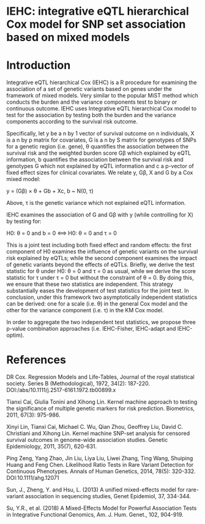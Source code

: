 # IEHC: integrative eQTL hierarchical Cox model for SNP set association based on mixed models
# Introduction
Integrative eQTL hierarchical Cox (IEHC) is a R procedure for examining the association of a set of genetic variants based on genes under the framework of mixed models. Very similar to the popular MiST method which conducts the burden and the variance components test to binary or continuous outcome. IEHC uses Integrative eQTL hierarchical Cox model to test for the association by testing both the burden and the variance components according to the survival risk outcome. 

Specifically, let y be a n by 1 vector of survival outcome on n individuals, X is a n by p matrix for covariates, G is a n by S matrix for genotypes of SNPs for a genetic region (i.e. gene), θ quantifies the association between the survival risk and the weighted burden score Gβ which explained by eQTL information, b quantifies the association between the survival risk and genotypes G which not explained by eQTL information and c a p-vector of fixed effect sizes for clinical covariates. We relate y, Gβ, X and G by a Cox mixed model:

y = (Gβ) × θ + Gb + Xc, b ~ N(0, τ)

Above, τ is the genetic variance which not explained eQTL information.

IEHC examines the association of G and Gβ with y (while controlling for X) by testing for:

H0: θ = 0 and b = 0 <==> H0: θ = 0 and τ = 0

This is a joint test including both fixed effect and random effects: the first component of H0 examines the influence of genetic variants on the survival risk explained by eQTLs; while the second component examines the impact of genetic variants beyond the effects of eQTLs. Briefly, we derive the test statistic for θ under H0: θ = 0 and τ = 0 as usual, while we derive the score statistic for τ under τ = 0 but without the constraint of θ = 0. By doing this, we ensure that these two statistics are independent. This strategy substantially eases the development of test statistics for the joint test. In conclusion, under this framework two asymptotically independent statistics can be derived: one for a scale (i.e. θ) in the general Cox model and the other for the variance component (i.e. τ) in the KM Cox model.

In order to aggregate the two independent test statistics, we propose three p-value combination approaches (i.e. IEHC-Fisher, IEHC-adapt and IEHC-optim).

# References
DR Cox. Regression Models and Life-Tables, Journal of the royal statistical society. Series B (Methodological), 1972, 34(2): 187-220. DOI:/abs/10.1111/j.2517-6161.1972.tb00899.x

Tianxi Cai, Giulia Tonini and Xihong Lin. Kernel machine approach to testing the significance of multiple genetic markers for risk prediction. Biometrics, 2011, 67(3): 975-986.

Xinyi Lin, Tianxi Cai, Michael C. Wu, Qian Zhou, Geoffrey Liu, David C. Christiani and Xihong Lin. Kernel machine SNP-set analysis for censored survival outcomes in genome-wide association studies. Genetic Epidemiology, 2011, 35(7), 620-631.

Ping Zeng, Yang Zhao, Jin Liu, Liya Liu, Liwei Zhang, Ting Wang, Shuiping Huang and Feng Chen. Likelihood Ratio Tests in Rare Variant Detection for Continuous Phenotypes. Annals of Human Genetics, 2014, 78(5): 320-332. DOI:10.1111/ahg.12071

Sun, J., Zheng, Y. and Hsu, L. (2013) A unified mixed-effects model for rare-variant association in sequencing studies, Genet Epidemiol, 37, 334-344.

Su, Y.R., et al. (2018) A Mixed-Effects Model for Powerful Association Tests in Integrative Functional Genomics, Am. J. Hum. Genet., 102, 904-919.
